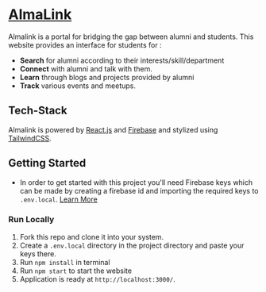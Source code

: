 # [AlmaLink](alumnati.vercel.app/)

Almalink is a portal for bridging the gap between alumni and students.
This website provides an interface for students for :
- **Search** for alumni according to their interests/skill/department
- **Connect** with alumni and talk with them.
- **Learn** through blogs and projects provided by alumni 
- **Track** various events and meetups.

## Tech-Stack

Almalink is powered by [React.js](https://reactjs.org/) and [Firebase](https://firebase.google.com/) and stylized using [TailwindCSS](https://tailwindcss.com/docs/guides/create-react-app).


## Getting Started
- In order to get started with this project you'll need Firebase keys which can be made by creating a firebase id and importing the required keys to `.env.local`. [Learn More](https://firebase.google.com/docs/web/setup)
### Run Locally

1. Fork this repo and clone it into your system.
2. Create a `.env.local` directory in the project directory and paste your keys there.
3. Run `npm install` in terminal 
4. Run `npm start` to start the website
5. Application is ready at `http://localhost:3000/`.